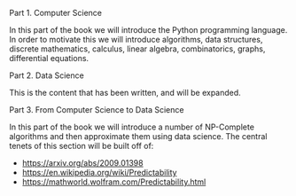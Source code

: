 Part 1. Computer Science

In this part of the book we will introduce the Python programming language.  In order to motivate this we will introduce algorithms, data structures, discrete mathematics, calculus, linear algebra, combinatorics, graphs, differential equations.

Part 2. Data Science

This is the content that has been written, and will be expanded.

Part 3. From Computer Science to Data Science

In this part of the book we will introduce a number of NP-Complete algorithms and then approximate them using data science.  The central tenets of this section will be built off of: 

* https://arxiv.org/abs/2009.01398
* https://en.wikipedia.org/wiki/Predictability
* https://mathworld.wolfram.com/Predictability.html